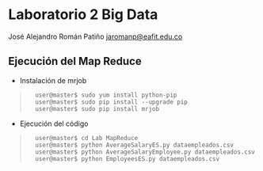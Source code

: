 # Laboratorio 2 Big Data
José Alejandro Román Patiño
jaromanp@eafit.edu.co

## Ejecución del Map Reduce

* Instalación de mrjob
>		user@master$ sudo yum install python-pip
>		user@master$ sudo pip install --upgrade pip
>		user@master$ sudo pip install mrjob

* Ejecución del código
>		user@master$ cd Lab MapReduce
>		user@master$ python AverageSalaryES.py dataempleados.csv
>		user@master$ python AverageSalaryEmployee.py dataempleados.csv
>		user@master$ python EmployeesES.py dataempleados.csv


